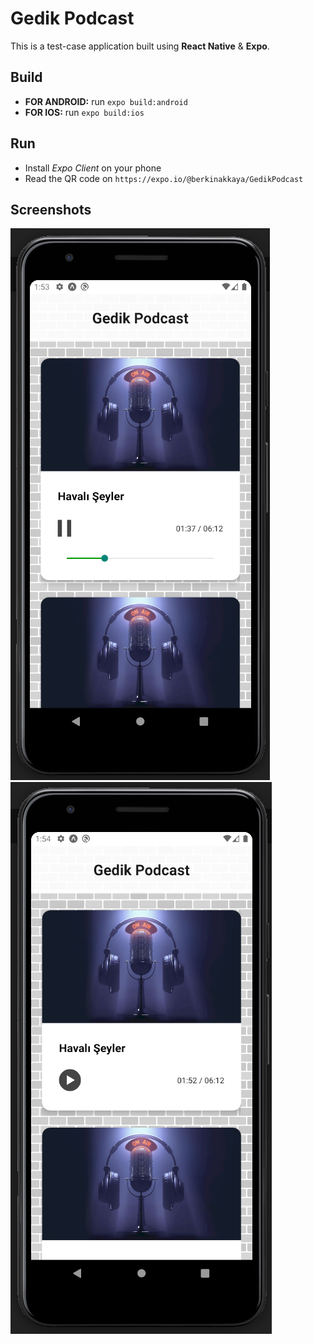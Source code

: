 # Gedik Podcast

This is a test-case application built using **React Native** & **Expo**.

## Build

* **FOR ANDROID:** run `expo build:android`
* **FOR IOS:** run `expo build:ios`

## Run

* Install *Expo Client* on your phone
* Read the QR code on `https://expo.io/@berkinakkaya/GedikPodcast`

## Screenshots

![Screenshot 1][ss1]
![Screenshot 2][ss2]

[ss1]: https://raw.githubusercontent.com/BerkinAKKAYA/GedikPodcast/master/Screenshots/SS1.png "SS1"
[ss2]: https://raw.githubusercontent.com/BerkinAKKAYA/GedikPodcast/master/Screenshots/SS2.png "SS2"
